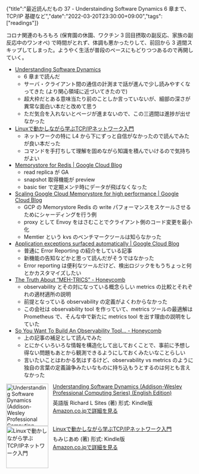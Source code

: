 {"title":"最近読んだもの 37 - Understainding Software Dynamics 6 章まで、TCP/IP 基礎など","date":"2022-03-20T23:30:00+09:00","tags":["readings"]}

コロナ関連のもろもろ (保育園の休園、ワクチン 3 回目摂取の副反応、家族の副反応中のワンオペ) で時間がとれず、体調も悪かったりして、前回から 3 週間スキップしてしまった。ようやく生活が普段のペースにもどりつつあるので再開していく。

- [Understanding Software Dynamics](http://www.amazon.co.jp/exec/obidos/ASIN/B09H5JB5HC/pleasesleep-22/ref=nosim/)
    - 6 章まで読んだ
    - サーバ・クライアント間の通信の計測まで話が進んで少し読みやすくなってきた (より関心領域に近づいてきたので)
    - 超大枠だとある意味当たり前のことしか言っていないが、細部の深さが異常な面白い本だと改めて思う
    - ただ気合を入れないとページが進まないので、この三週間は進捗が出せなかった
- [Linuxで動かしながら学ぶTCP/IPネットワーク入門](http://www.amazon.co.jp/exec/obidos/ASIN/B085BG8CH5/pleasesleep-22/ref=nosim/)
    - ネットワークの特に L4 から下にずっと自信がなかったので読んでみたが良い本だった
    - コマンドを手打ちして理解を固めながら知識を積んでいけるので気持ちがよい
- [Memorystore for Redis \| Google Cloud Blog](https://cloud.google.com/blog/products/databases/memorystore-for-redis)
    - read replica が GA
    - snapshot 取得機能が preview
    - basic tier で定期メンテ時にデータが飛ばなくなった
- [Scaling Google Cloud Memorystore for high performance \| Google Cloud Blog](https://cloud.google.com/blog/products/databases/scaling-google-cloud-memorystore-for-high-performance)
    - GCP の Memorystore Redis の write パフォーマンスをスケールさせるためにシャーディングを行う例
    - proxy として Envoy をはさむことでクライアント側のコード変更を最小化
    - Memtier という kvs のベンチマークツールは知らなかった
- [Application exceptions surfaced automatically \| Google Cloud Blog](https://cloud.google.com/blog/products/devops-sre/application-exceptions-surfaced-automatically)
    - 普通に Error Reporting の紹介をしている記事
    - 新機能の告知などかと思って読んだがそうではなかった
    - Error reporting は便利なツールだけど、検出ロジックをもうちょっと何とかカスタマイズしたい
- [The Truth About “MEH\-TRICS” \- Honeycomb](https://www.honeycomb.io/blog/truth-about-meh-trics-metrics/)
    - observability とその対になっている概念らしい metrics の比較とそれぞれの適材適所の説明
    - 前提となっている observability の定義がよくわからなかった
    - この会社は observability tool を作っていて、metrics ツールの最適解は Prometheus で、そんな中で新たに metrics tool を出す理由の説明をしていた
- [So You Want To Build An Observability Tool\.\.\. \- Honeycomb](https://www.honeycomb.io/blog/so-you-want-to-build-an-observability-tool/)
    - 上の記事の補足として読んでみた
    - とにかくいろいろな情報を構造化して出しておくことで、事前に予想し得ない問題もあとから観測できるようにしておくみたいなことらしい
    - 言いたいことはわかる気はするけど、observability vs metrics のように独自の言葉の定義論争みたいなものに持ち込もうとするのは何とも言えなかった

<div class="amazlet-box" style="margin-bottom:0px;"><div class="amazlet-image" style="float:left;margin:0px 12px 1px 0px;"><a href="http://www.amazon.co.jp/exec/obidos/ASIN/B09H5JB5HC/pleasesleep-22/ref=nosim/" name="amazletlink" target="_blank"><img src="https://m.media-amazon.com/images/I/41aDqfiWNbL.jpg" alt="Understanding Software Dynamics (Addison-Wesley Professional Computing Series) (English Edition)" style="border: none; width: 113px;" /></a></div><div class="amazlet-info" style="line-height:120%; margin-bottom: 10px"><div class="amazlet-name" style="margin-bottom:10px;line-height:120%"><a href="http://www.amazon.co.jp/exec/obidos/ASIN/B09H5JB5HC/pleasesleep-22/ref=nosim/" name="amazletlink" target="_blank">Understanding Software Dynamics (Addison-Wesley Professional Computing Series) (English Edition)</a></div><div class="amazlet-detail">英語版  Richard L Sites  (著)  形式: Kindle版<br/></div><div class="amazlet-sub-info" style="float: left;"><div class="amazlet-link" style="margin-top: 5px"><a href="http://www.amazon.co.jp/exec/obidos/ASIN/B09H5JB5HC/pleasesleep-22/ref=nosim/" name="amazletlink" target="_blank">Amazon.co.jpで詳細を見る</a></div></div></div><div class="amazlet-footer" style="clear: left"></div></div>

<div class="amazlet-box" style="margin-bottom:0px;"><div class="amazlet-image" style="float:left;margin:0px 12px 1px 0px;"><a href="http://www.amazon.co.jp/exec/obidos/ASIN/B085BG8CH5/pleasesleep-22/ref=nosim/" name="amazletlink" target="_blank"><img src="https://m.media-amazon.com/images/I/51kU2EFP5UL.jpg" alt="Linuxで動かしながら学ぶTCP/IPネットワーク入門" style="border: none; width: 113px;" /></a></div><div class="amazlet-info" style="line-height:120%; margin-bottom: 10px"><div class="amazlet-name" style="margin-bottom:10px;line-height:120%"><a href="http://www.amazon.co.jp/exec/obidos/ASIN/B085BG8CH5/pleasesleep-22/ref=nosim/" name="amazletlink" target="_blank">Linuxで動かしながら学ぶTCP/IPネットワーク入門</a></div><div class="amazlet-detail">もみじあめ  (著)  形式: Kindle版<br/></div><div class="amazlet-sub-info" style="float: left;"><div class="amazlet-link" style="margin-top: 5px"><a href="http://www.amazon.co.jp/exec/obidos/ASIN/B085BG8CH5/pleasesleep-22/ref=nosim/" name="amazletlink" target="_blank">Amazon.co.jpで詳細を見る</a></div></div></div><div class="amazlet-footer" style="clear: left"></div></div>
